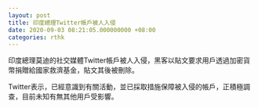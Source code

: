 ```yaml
---
layout: post
title: 印度總理Twitter帳戶被人入侵
date: 2020-09-03 08:21:05.000000000 +08:00
categories: rthk
---
```


印度總理莫迪的社交媒體Twitter帳戶被人入侵，黑客以貼文要求用戶透過加密貨幣捐贈給國家救濟基金，貼文其後被刪除。

Twitter表示，已經意識到有關活動，並已採取措施保障被入侵的帳戶，正積極調查，目前未知有無其他用戶受影響。
